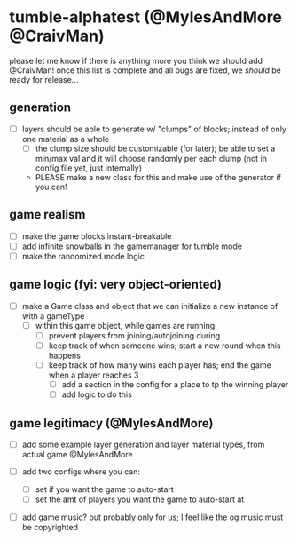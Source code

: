 # tumble-alphatest (@MylesAndMore @CraivMan)

please let me know if there is anything more you think we should add @CraivMan!
once this list is complete and all bugs are fixed, we *should* be ready for release...

## generation  

- [ ] layers should be able to generate w/ "clumps" of blocks; instead of only one material as a whole
  - [ ] the clump size should be customizable (for later); be able to set a min/max val and it will choose randomly per each clump (not in config file yet, just internally)
  - PLEASE make a new class for this and make use of the generator if you can!  

## game realism  

- [ ] make the game blocks instant-breakable
- [ ] add infinite snowballs in the gamemanager for tumble mode  
- [ ] make the randomized mode logic

## game logic (fyi: very object-oriented)  

- [ ] make a Game class and object that we can initialize a new instance of with a gameType
  - [ ] within this game object, while games are running:
    - [ ] prevent players from joining/autojoining during
    - [ ] keep track of when someone wins; start a new round when this happens
    - [ ] keep track of how many wins each player has; end the game when a player reaches 3
      - [ ] add a section in the config for a place to tp the winning player
      - [ ] add logic to do this  

## game legitimacy (@MylesAndMore)  

- [ ] add some example layer generation and layer material types, from actual game @MylesAndMore  

- [ ] add two configs where you can:
  - [ ] set if you want the game to auto-start
  - [ ] set the amt of players you want the game to auto-start at  

- [ ] add game music? but probably only for us; I feel like the og music must be copyrighted
